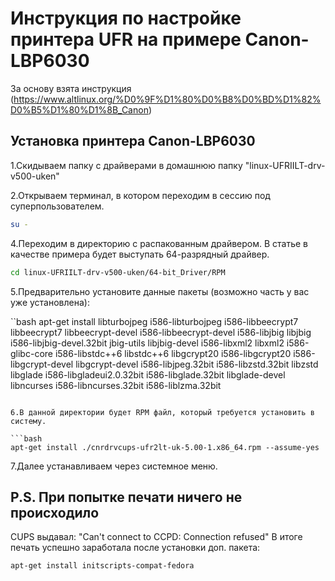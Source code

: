 # Инструкция по настройке принтера UFR на примере Canon-LBP6030

За основу взята инструкция (https://www.altlinux.org/%D0%9F%D1%80%D0%B8%D0%BD%D1%82%D0%B5%D1%80%D1%8B_Canon)

## Установка принтера Canon-LBP6030

1.Скидываем папку с драйверами в домашнюю папку "linux-UFRIILT-drv-v500-uken"

2.Открываем терминал, в котором переходим в сессию под суперпользователем.

```bash
su -
```

4.Переходим в директорию с распакованным драйвером. В статье в качестве примера будет выступать 64-разрядный драйвер.

```bash
cd linux-UFRIILT-drv-v500-uken/64-bit_Driver/RPM
```

5.Предварительно установите данные пакеты (возможно часть у вас уже установлена):

``bash
apt-get install libturbojpeg i586-libturbojpeg i586-libbeecrypt7 libbeecrypt7 libbeecrypt-devel i586-libbeecrypt-devel i586-libjbig  libjbig i586-libjbig-devel.32bit jbig-utils libjbig-devel i586-libxml2 libxml2 i586-glibc-core i586-libstdc++6 libstdc++6 libgcrypt20 i586-libgcrypt20 i586-libgcrypt-devel libgcrypt-devel i586-libjpeg.32bit i586-libzstd.32bit libzstd libglade i586-libgladeui2.0.32bit i586-libglade.32bit libglade-devel libncurses i586-libncurses.32bit i586-liblzma.32bit
```

6.В данной директории будет RPM файл, который требуется установить в систему.

```bash
apt-get install ./cnrdrvcups-ufr2lt-uk-5.00-1.x86_64.rpm --assume-yes
```

7.Далее устанавливаем через системное меню.

## P.S. При попытке печати ничего не происходило

CUPS выдавал: "Can't connect to CCPD: Connection refused" В итоге печать успешно заработала после установки доп. пакета:

```bash
apt-get install initscripts-compat-fedora
```
